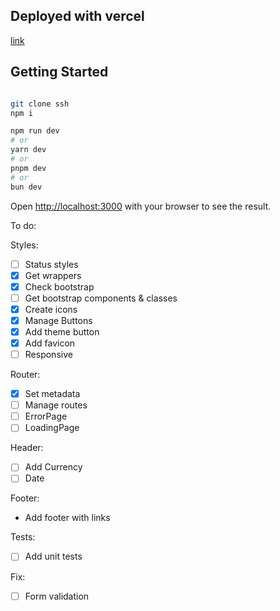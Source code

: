 ## Deployed with vercel

[link]()

## Getting Started

```bash

git clone ssh
npm i

```

```bash
npm run dev
# or
yarn dev
# or
pnpm dev
# or
bun dev
```

Open [http://localhost:3000](http://localhost:3000) with your browser to see the result.

To do:

Styles:

- [ ] Status styles
- [x] Get wrappers
- [x] Check bootstrap
- [ ] Get bootstrap components & classes
- [x] Create icons
- [x] Manage Buttons
- [x] Add theme button
- [x] Add favicon
- [ ] Responsive

Router:

- [x] Set metadata
- [ ] Manage routes
- [ ] ErrorPage
- [ ] LoadingPage

Header:

- [ ] Add Currency
- [ ] Date

Footer:

- Add footer with links

Tests:

- [ ] Add unit tests

Fix:

- [ ] Form validation
